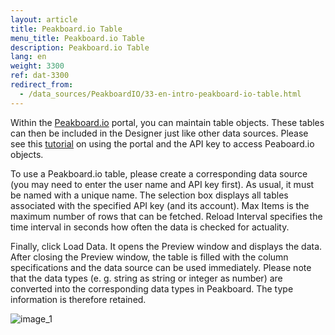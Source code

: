 ```yaml
---
layout: article
title: Peakboard.io Table
menu_title: Peakboard.io Table
description: Peakboard.io Table
lang: en
weight: 3300
ref: dat-3300
redirect_from:
  - /data_sources/PeakboardIO/33-en-intro-peakboard-io-table.html
---
```

Within the [Peakboard.io](https://peakboard.io) portal, you can maintain table objects. These tables can then be included in the Designer just like other data sources. Please see this [tutorial](/data_sources/PeakboardIO/32-en-intro-peakboard-io.html) on using the portal and the API key to access Peaboard.io objects.

To use a Peakboard.io table, please create a corresponding data source (you may need to enter the user name and API key first). As usual, it must be named with a unique name. The selection box displays all tables associated with the specified API key (and its account). Max Items is the maximum number of rows that can be fetched. Reload Interval specifies the time interval in seconds how often the data is checked for actuality.

Finally, click Load Data. It opens the Preview window and displays the data. After closing the Preview window, the table is filled with the column specifications and the data source can be used immediately. Please note that the data types (e. g. string as string or integer as number) are converted into the corresponding data types in Peakboard. The type information is therefore retained.

![image_1](/assets/images/peakboard-io/table/datasource_peakboardio_table_01.png)
